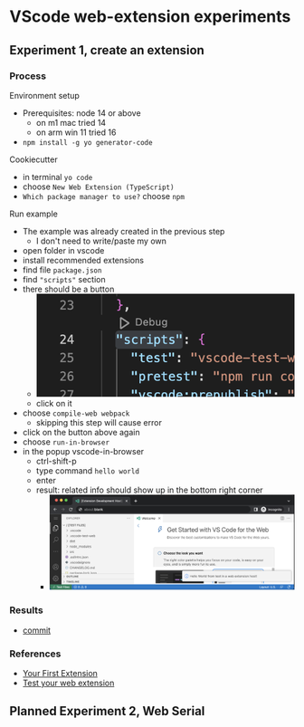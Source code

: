 # VScode web-extension experiments
<!--
#vscode-web-extension, #typescript
-->

## Experiment 1, create an extension
<!--
#20230126@date, #node, #npm
-->

### Process

Environment setup
- Prerequisites: node 14 or above
    - on m1 mac tried 14
    - on arm win 11 tried 16
- `npm install -g yo generator-code`

Cookiecutter
- in terminal `yo code`
- choose `New Web Extension (TypeScript)`
- `Which package manager to use?` choose `npm`

Run example
- The example was already created in the previous step
    - I don't need to write/paste my own
- open folder in vscode
- install recommended extensions
- find file `package.json`
- find `"scripts"` section
- there should be a button
    - ![](2023-01-26-21-19-37.png)
    - click on it
- choose `compile-web webpack`
    - skipping this step will cause error
- click on the button above again
- choose `run-in-browser`
- in the popup vscode-in-browser
    - ctrl-shift-p
    - type command `hello world`
    - enter
    - result: related info should show up in the bottom right corner
        - ![](2023-01-26-21-25-10.png)

### Results
- [commit](https://github.com/urfdvw/vscode-ext-test/tree/12e14cb1d38333e58231ba3b4d5ceea89017393c)

### References
- [Your First Extension](https://code.visualstudio.com/api/extension-guides/web-extensions#test-your-web-extension)
- [Test your web extension](https://code.visualstudio.com/api/extension-guides/web-extensions#test-your-web-extension)


## Planned Experiment 2, Web Serial